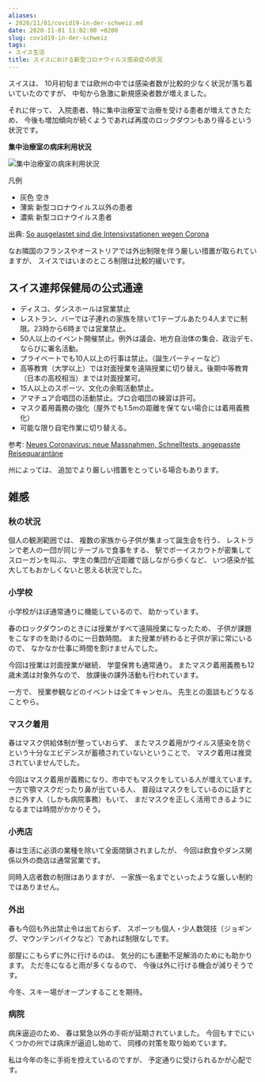 ```yaml
---
aliases:
- 2020/11/01/covid19-in-der-schweiz.md
date: 2020-11-01 11:02:00 +0200
slug: covid19-in-der-schweiz
tags:
- スイス生活
title: スイスにおける新型コロナウイルス感染症の状況
---
```

スイスは、
10月初旬までは欧州の中では感染者数が比較的少なく状況が落ち着いていたのですが、
中旬から急激に新規感染者数が増えました。

それに伴って、
入院患者、特に集中治療室で治療を受ける患者が増えてきたため、
今後も増加傾向が続くようであれば再度のロックダウンもあり得るという状況です。

**集中治療室の病床利用状況**

![集中治療室の病床利用状況](/assets/2020/11/covid19-in-der-schweiz/Auslastung_Betten_auf_Intensivstationen.png)

凡例
* 灰色 空き
* 薄紫 新型コロナウイルス以外の患者
* 濃紫 新型コロナウイルス患者

出典: [So ausgelastet sind die Intensivstationen wegen Corona](https://www.srf.ch/news/schweiz/corona-grafiken-so-ausgelastet-sind-die-intensivstationen-wegen-corona)


なお隣国のフランスやオーストリアでは外出制限を伴う厳しい措置が取られていますが、
スイスではいまのところ制限は比較的緩いです。

## スイス連邦保健局の公式通達

* ディスコ、ダンスホールは営業禁止
* レストラン、バーでは子連れの家族を除いて1テーブルあたり4人までに制限。23時から6時までは営業禁止。
* 50人以上のイベント開催禁止。例外は議会、地方自治体の集会、政治デモ、ならびに署名活動。
* プライベートでも10人以上の行事は禁止。（誕生パーティーなど）
* 高等教育（大学以上）では対面授業を遠隔授業に切り替え。後期中等教育（日本の高校相当）までは対面授業可。
* 15人以上のスポーツ、文化の余暇活動禁止。
* アマチュア合唱団の活動禁止。プロ合唱団の練習は許可。
* マスク着用義務の強化（屋外でも1.5mの距離を保てない場合には着用義務化）
* 可能な限り自宅作業に切り替える。

参考: [Neues Coronavirus: neue Massnahmen, Schnelltests, angepasste Reisequarantäne](https://www.bag.admin.ch/bag/de/home/das-bag/aktuell/news/news-28-10-2020.html)

州によっては、
追加でより厳しい措置をとっている場合もあります。

## 雑感

### 秋の状況

個人の観測範囲では、
複数の家族から子供が集まって誕生会を行う、
レストランで老人の一団が同じテーブルで食事をする、
駅でボーイスカウトが密集してスローガンを叫ぶ、
学生の集団が近距離で話しながら歩くなど、
いつ感染が拡大してもおかしくないと思える状況でした。

### 小学校

小学校がほぼ通常通りに機能しているので、
助かっています。

春のロックダウンのときには授業がすべて遠隔授業になったため、
子供が課題をこなすのを助けるのに一日数時間。
また授業が終わると子供が家に常にいるので、
なかなか仕事に時間を割けませんでした。

今回は授業は対面授業が継続、
学童保育も通常通り。
またマスク着用義務も12歳未満は対象外なので、
放課後の課外活動も行われています。

一方で、
授業参観などのイベントは全てキャンセル。
先生との面談もどうなることやら。

### マスク着用

春はマスク供給体制が整っていおらず、
またマスク着用がウイルス感染を防ぐという十分なエビデンスが蓄積されていないということで、
マスク着用は推奨されていませんでした。

今回はマスク着用が義務になり、市中でもマスクをしている人が増えています。
一方で顎マスクだったり鼻が出ている人、
普段はマスクをしているのに話すときに外す人（しかも病院事務）もいて、
まだマスクを正しく活用できるようになるまでは時間がかかりそう。

### 小売店

春は生活に必須の業種を除いて全面閉鎖されましたが、
今回は飲食やダンス関係以外の商店は通常営業です。

同時入店者数の制限はありますが、
一家族一名までといったような厳しい制約ではありません。

### 外出

春も今回も外出禁止令は出ておらず、
スポーツも個人・少人数競技（ジョギング、マウンテンバイクなど）であれば制限なしです。

部屋にこもらずに外に行けるのは、
気分的にも運動不足解消のためにも助かります。
ただ冬になると雨が多くなるので、
今後は外に行ける機会が減りそうです。

今冬、スキー場がオープンすることを期待。

### 病院

病床逼迫のため、
春は緊急以外の手術が延期されていました。
今回もすでにいくつかの州では病床が逼迫し始めて、
同様の対策を取り始めています。

私は今年の冬に手術を控えているのですが、
予定通りに受けられるかが心配です。